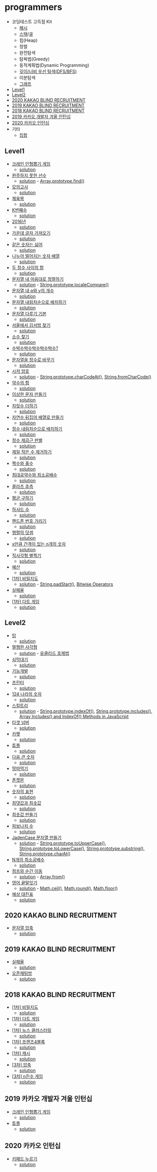 # programmers

* 코딩테스트 고득점 Kit
  * [해시](./kit/hash/hashTable.mjs)
  * [스택](./kit/stack/stack.mjs)/[큐](./kit/queue/queue.mjs)
  * 힙(Heap)
  * 정렬
  * 완전탐색
  * 탐욕법(Greedy)
  * 동적계획법(Dynamic Programming)
  * [깊이/너비 우선 탐색(DFS/BFS)](./kit/graph/graph.mjs)
  * 이분탐색
  * [그래프](./kit/graph/graph.mjs)
* [Level1](#level1)
* [Level2](#level2)
* [2020 KAKAO BLIND RECRUITMENT]()
* [2019 KAKAO BLIND RECRUITMENT]()
* [2018 KAKAO BLIND RECRUITMENT]()
* [2019 카카오 개발자 겨울 인턴십]()
* [2020 카카오 인턴십]()
* 기타
  * [집합](./kit/set/set.mjs)

## Level1
* [크레인 인형뽑기 게임](https://programmers.co.kr/learn/courses/30/lessons/64061)
  * [solution](./level1/64061.js)
* [완주하지 못한 선수](https://programmers.co.kr/learn/courses/30/lessons/42576)
  * [solution](./level1/42576.js) - [Array.prototype.find()](https://developer.mozilla.org/ko/docs/Web/JavaScript/Reference/Global_Objects/Array/find)
* [모의고사](https://programmers.co.kr/learn/courses/30/lessons/42840)
  * [solution](./level1/42840.js)
* [체육복](https://programmers.co.kr/learn/courses/30/lessons/42862)
  * [solution](./level1/42862.js)
* [K번째수](https://programmers.co.kr/learn/courses/30/lessons/42748)
  * [solution](./level1/42748.js)
* [2016년](https://programmers.co.kr/learn/courses/30/lessons/12901)
  * [solution](./level1/12901.js)
* [가운데 글자 가져오기](https://programmers.co.kr/learn/courses/30/lessons/12903)
  * [solution](./level1/12903.js)
* [같은 숫자는 싫어](https://programmers.co.kr/learn/courses/30/lessons/12906)
  * [solution](./level1/12906.js)
* [나누어 떨어지는 숫자 배열](https://programmers.co.kr/learn/courses/30/lessons/12910)
  * [solution](./level1/12910.js)
* [두 정수 사이의 합](https://programmers.co.kr/learn/courses/30/lessons/12912)
  * [solution](./level1/12912.js)
* [문자열 내 마음대로 정렬하기](https://programmers.co.kr/learn/courses/30/lessons/12915)
  * [solution](./level1/12915.js) - [String.prototype.localeCompare()](https://developer.mozilla.org/ko/docs/Web/JavaScript/Reference/Global_Objects/String/localeCompare)
* [문자열 내 p와 y의 개수](https://programmers.co.kr/learn/courses/30/lessons/12916)
  * [solution](./level1/12916.js)
* [문자열 내림차순으로 배치하기](https://programmers.co.kr/learn/courses/30/lessons/12917)
  * [solution](./level1/12917.js)
* [문자열 다루기 기본](https://programmers.co.kr/learn/courses/30/lessons/12918)
  * [solution](./level1/12918.js)
* [서울에서 김서방 찾기](https://programmers.co.kr/learn/courses/30/lessons/12919)
  * [solution](./level1/12919.js)
* [소수 찾기](https://programmers.co.kr/learn/courses/30/lessons/12921)
  * [solution](./level1/12921.js)
* [수박수박수박수박수박수?](https://programmers.co.kr/learn/courses/30/lessons/12922)
  * [solution](./level1/12922.js)
* [문자열을 정수로 바꾸기](https://programmers.co.kr/learn/courses/30/lessons/12925)
  * [solution](./level1/12925.js)
* [시저 암호](https://programmers.co.kr/learn/courses/30/lessons/12926)
  * [solution](./level1/12926.js) - [String.prototype.charCodeAt()](https://developer.mozilla.org/ko/docs/Web/JavaScript/Reference/Global_Objects/String/charCodeAt), [String.fromCharCode()](https://developer.mozilla.org/ko/docs/Web/JavaScript/Reference/Global_Objects/String/fromCharCode)
* [약수의 합](https://programmers.co.kr/learn/courses/30/lessons/12928)
  * [solution](./level1/12928.js)
* [이상한 문자 만들기](https://programmers.co.kr/learn/courses/30/lessons/12930)
  * [solution](./level1/12930.js)
* [자릿수 더하기](https://programmers.co.kr/learn/courses/30/lessons/12931)
  * [solution](./level1/12931.js)
* [자연수 뒤집어 배열로 만들기](https://programmers.co.kr/learn/courses/30/lessons/12932)
  * [solution](./level1/12932.js)
* [정수 내림차순으로 배치하기](https://programmers.co.kr/learn/courses/30/lessons/12933)
  * [solution](./level1/12933.js)
* [정수 제곱근 판별](https://programmers.co.kr/learn/courses/30/lessons/12934)
  * [solution](./level1/12934.js)
* [제일 작은 수 제거하기](https://programmers.co.kr/learn/courses/30/lessons/12935)
  * [solution](./level1/12935.js)
* [짝수와 홀수](https://programmers.co.kr/learn/courses/30/lessons/12937)
  * [solution](./level1/12937.js)
* [최대공약수와 최소공배수](https://programmers.co.kr/learn/courses/30/lessons/12940)
  * [solution](./level1/12940.js)
* [콜라츠 추측](https://programmers.co.kr/learn/courses/30/lessons/12943)
  * [solution](./level1/12943.js)
* [평균 구하기](https://programmers.co.kr/learn/courses/30/lessons/12944)
  * [solution](./level1/12944.js)
* [하샤드 수](https://programmers.co.kr/learn/courses/30/lessons/12947)
  * [solution](./level1/12947.js)
* [핸드폰 번호 가리기](https://programmers.co.kr/learn/courses/30/lessons/12948)
  * [solution](./level1/12948.js)
* [행렬의 덧셈](https://programmers.co.kr/learn/courses/30/lessons/12950)
  * [solution](./level1/12950.js)
* [x만큼 간격이 있는 n개의 숫자](https://programmers.co.kr/learn/courses/30/lessons/12954)
  * [solution](./level1/12954.js)
* [직사각형 별찍기](https://programmers.co.kr/learn/courses/30/lessons/12969)
  * [solution](./level1/12969.js)
* [예산](https://programmers.co.kr/learn/courses/30/lessons/12982)
  * [solution](./level1/12982.js)
* [[1차] 비밀지도](https://programmers.co.kr/learn/courses/30/lessons/17681) 
  * [solution](./level1/17681.js) - [String.padStart()](https://developer.mozilla.org/ko/docs/Web/JavaScript/Reference/Global_Objects/String/padStart), [Bitwise Operators](https://www.w3schools.com/js/js_bitwise.asp)
* [실패율](https://programmers.co.kr/learn/courses/30/lessons/42889)
  * [solution](./level1/42889.js)
* [[1차] 다트 게임](https://programmers.co.kr/learn/courses/30/lessons/17682)
  * [solution](./level1/17682.js)

## Level2
* [탑](https://programmers.co.kr/learn/courses/30/lessons/42588)
  * [solution](./level2/42588.js)
* [멀쩡한 사각형](https://programmers.co.kr/learn/courses/30/lessons/62048)
  * [solution](./level2/62048.js) - [유클리드 호제법](https://ko.wikipedia.org/wiki/%EC%9C%A0%ED%81%B4%EB%A6%AC%EB%93%9C_%ED%98%B8%EC%A0%9C%EB%B2%95)
* [쇠막대기](https://programmers.co.kr/learn/courses/30/lessons/42585)
  * [solution](./level2/42585.js)
* [기능개발](https://programmers.co.kr/learn/courses/30/lessons/42586)
  * [solution](./level2/42586.js)
* [프린터](https://programmers.co.kr/learn/courses/30/lessons/42587)
  * [solution](./level2/42587.js)
* [124 나라의 숫자](https://programmers.co.kr/learn/courses/30/lessons/12899)
  * [solution](./level2/12899.js)
* [스킬트리](https://programmers.co.kr/learn/courses/30/lessons/49993)
  * [solution](./level2/49993.js) - [String.prototype.indexOf()](https://developer.mozilla.org/ko/docs/Web/JavaScript/Reference/Global_Objects/String/indexOf), [String.prototype.includes()](https://developer.mozilla.org/ko/docs/Web/JavaScript/Reference/Global_Objects/String/includes), [Array Includes() and IndexOf() Methods in JavaScript](https://medium.com/better-programming/array-includes-method-in-javascript-38d919b59c41)
* [타겟 넘버](https://programmers.co.kr/learn/courses/30/lessons/43165)
  * [solution](./level2/43165.js)
* [카펫](https://programmers.co.kr/learn/courses/30/lessons/42842)
  * [solution](./level2/42842.js)
* [튜플](https://programmers.co.kr/learn/courses/30/lessons/64065)
  * [solution](./level2/64065.js)
* [다음 큰 숫자](https://programmers.co.kr/learn/courses/30/lessons/12911)
  * [solution](./level2/12911.js)
* [땅따먹기](https://programmers.co.kr/learn/courses/30/lessons/12913)
  * [solution](./level2/12913.js)
* [폰켓몬](https://programmers.co.kr/learn/courses/30/lessons/1845)
  * [solution](./level2/1845.js)
* [숫자의 표현](https://programmers.co.kr/learn/courses/30/lessons/12924)
  * [solution](./level2/12924.js)
* [최댓값과 최솟값](https://programmers.co.kr/learn/courses/30/lessons/12939)
  * [solution](./level2/12939.js)
* [최솟값 만들기](https://programmers.co.kr/learn/courses/30/lessons/12941)
  * [solution](./level2/12941.js)
* [피보나치 수](https://programmers.co.kr/learn/courses/30/lessons/12945)
  * [solution](./level2/12945.js)
* [JadenCase 문자열 만들기](https://programmers.co.kr/learn/courses/30/lessons/12951)
  * [solution](./level2/12951.js) - [String.prototype.toUpperCase()](https://developer.mozilla.org/ko/docs/Web/JavaScript/Reference/Global_Objects/String/toUpperCase), [String.prototype.toLowerCase()](https://developer.mozilla.org/ko/docs/Web/JavaScript/Reference/Global_Objects/String/toLowerCase), [String.prototype.substring()](https://developer.mozilla.org/ko/docs/Web/JavaScript/Reference/Global_Objects/String/substring), [String.prototype.charAt()](https://developer.mozilla.org/ko/docs/Web/JavaScript/Reference/Global_Objects/String/charAt)
* [N개의 최소공배수](https://programmers.co.kr/learn/courses/30/lessons/12953)
  * [solution](./level2/12953.js)
* [점프와 순간 이동](https://programmers.co.kr/learn/courses/30/lessons/12980)
  * [solution](./level2/12980.js) - [Array.from()](https://developer.mozilla.org/ko/docs/Web/JavaScript/Reference/Global_Objects/Array/from)
* [영어 끝말잇기](https://programmers.co.kr/learn/courses/30/lessons/12981)
  * [solution](./level2/12981.js) - [Math.ceil()](https://developer.mozilla.org/ko/docs/Web/JavaScript/Reference/Global_Objects/Math/ceil), [Math.round()](https://developer.mozilla.org/ko/docs/Web/JavaScript/Reference/Global_Objects/Math/round), [Math.floor()](https://developer.mozilla.org/ko/docs/Web/JavaScript/Reference/Global_Objects/Math/floor)
* [예상 대진표](https://programmers.co.kr/learn/courses/30/lessons/12985)
  * [solution](./level2/12985.js)

## 2020 KAKAO BLIND RECRUITMENT
* [문자열 압축](https://programmers.co.kr/learn/courses/30/lessons/60057)
  * [solution](./2020_kakao/60057.js)
## 2019 KAKAO BLIND RECRUITMENT
* [실패율](https://programmers.co.kr/learn/courses/30/lessons/42889)
  * [solution](./2019_kakao/42889.js)
* [오픈채팅방](https://programmers.co.kr/learn/courses/30/lessons/42888)
  * [solution](./2019_kakao/42888.js)
## 2018 KAKAO BLIND RECRUITMENT
* [[1차] 비밀지도](https://programmers.co.kr/learn/courses/30/lessons/17681)
  * [solution](./2018_kakao/17681.js)
* [[1차] 다트 게임](https://programmers.co.kr/learn/courses/30/lessons/17682)
  * [solution](./2018_kakao/17682.js)
* [[1차] 뉴스 클러스터링](https://programmers.co.kr/learn/courses/30/lessons/17677)
  * [solution](./2018_kakao/17677.js)
* [[1차] 프렌즈4블록](https://programmers.co.kr/learn/courses/30/lessons/17679)
  * [solution](./2018_kakao/17679.js)
* [[1차] 캐시](https://programmers.co.kr/learn/courses/30/lessons/17680)
  * [solution](./2018_kakao/17680.js)
* [[3차] 압축](https://programmers.co.kr/learn/courses/30/lessons/17684)
  * [solution](./2018_kakao/17684.js)
* [[3차] n진수 게임](https://programmers.co.kr/learn/courses/30/lessons/17687)
  * [solution](./2018_kakao/17687.js)
## 2019 카카오 개발자 겨울 인턴십
* [크레인 인형뽑기 게임](https://programmers.co.kr/learn/courses/30/lessons/64061)
  * [solution](./2019_kakao_Internship/64061.js)
* [튜플](https://programmers.co.kr/learn/courses/30/lessons/64065)
  * [solution](./2019_kakao_Internship/64065.js)
## 2020 카카오 인턴십
* [키패드 누르기](https://programmers.co.kr/learn/courses/30/lessons/67256)
  * [solution](./2020_kakao_Internship/67256.js)